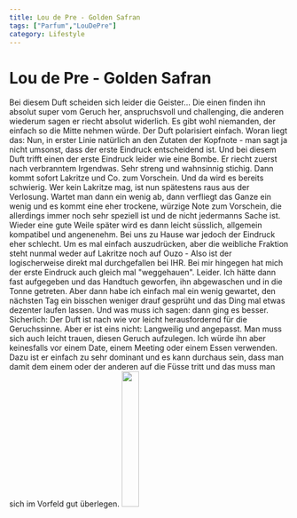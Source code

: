 ```yaml
---
title: Lou de Pre - Golden Safran
tags: ["Parfum","LouDePre"]
category: Lifestyle
---
```

# Lou de Pre - Golden Safran
Bei diesem Duft scheiden sich leider die Geister...
Die einen finden ihn absolut super vom Geruch her, anspruchsvoll und challenging,
die anderen wiederum sagen er riecht absolut widerlich.
Es gibt wohl niemanden, der einfach so die Mitte nehmen würde. 
Der Duft polarisiert einfach.
Woran liegt das: Nun, in erster Linie natürlich an den Zutaten der Kopfnote -
man sagt ja nicht umsonst, dass der erste Eindruck entscheidend ist. Und bei diesem
Duft trifft einen der erste Eindruck leider wie eine Bombe.
Er riecht zuerst nach verbranntem Irgendwas. Sehr streng und wahnsinnig stichig.
Dann kommt sofort Lakritze und Co. zum Vorschein. Und da wird es bereits schwierig. Wer kein
Lakritze mag, ist nun spätestens raus aus der Verlosung.
Wartet man dann ein wenig ab, dann verfliegt das Ganze ein wenig und es kommt eine eher trockene,
würzige Note zum Vorschein, die allerdings immer noch sehr speziell ist und de nicht jedermanns Sache ist.
Wieder eine gute Weile später wird es dann leicht süsslich, allgemein kompatibel und angenenehm.
Bei uns zu Hause war jedoch der Eindruck eher schlecht. Um es mal einfach auszudrücken, aber die weibliche
Fraktion steht nunmal weder auf Lakritze noch auf Ouzo - Also ist der logischerweise direkt mal 
durchgefallen bei IHR. 
Bei mir hingegen hat mich der erste Eindruck auch gleich mal "weggehauen". Leider.
Ich hätte dann fast aufgegeben und das Handtuch geworfen, ihn abgewaschen und in die Tonne getreten.
Aber dann habe ich einfach mal ein wenig gewartet, den nächsten Tag ein bisschen weniger drauf gesprüht 
und das Ding mal etwas dezenter laufen lassen. Und was muss ich sagen: dann ging es besser.
Sicherlich: Der Duft ist nach wie vor leicht herausfordernd für die Geruchssinne. 
Aber er ist eins nicht: Langweilig und angepasst. Man muss sich auch leicht trauen, diesen Geruch aufzulegen.
Ich würde ihn aber keinesfalls vor einem Date, einem Meeting oder einem Essen verwenden. 
Dazu ist er einfach zu sehr dominant und es kann durchaus sein, dass man damit dem einem oder der anderen auf
die Füsse tritt und das muss man sich im Vorfeld gut überlegen.
<a href="../../assets/lou_de_pre_golden_safran.out.jpg"><img src="../../assets/lou_de_pre_golden_safran.out.jpg" width="25%"></a>

